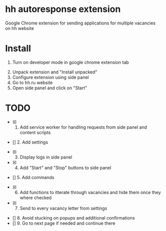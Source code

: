 # hh autoresponse extension
Google Chrome extension for sending applications for multiple vacancies on hh website

# Install
1. Turn on developer mode in google chrome extension tab
<!-- (add gif) -->
2. Unpack extension and "Install unpacked"
3. Configure extension using side panel
4. Go to hh.ru website
5. Open side panel and click on "Start"

# TODO
- [x] 1. Add service worker for handling requests from side panel and content scripts
- [] 2. Add settings
- [x] 3. Display logs in side panel
- [x] 4. Add "Start" and "Stop" buttons to side panel
- [] 5. Add commands
- [x] 6. Add functions to itterate through vacancies and hide them once they where checked
- [x] 7. Send to every vacancy letter from settings
- [] 8. Avoid stucking on popups and additional confirmations
- [] 9. Go to next page if needed and continue there